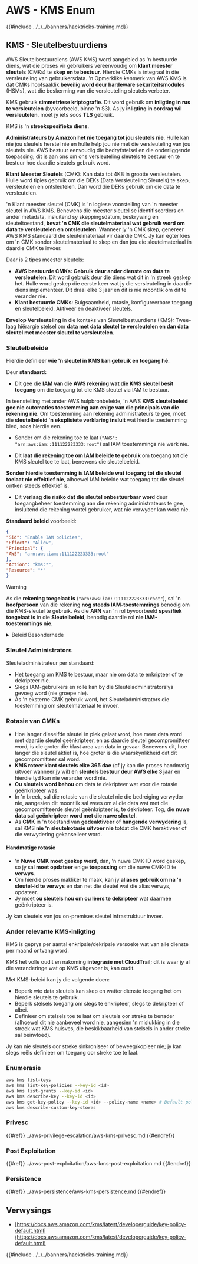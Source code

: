 # AWS - KMS Enum

{{#include ../../../banners/hacktricks-training.md}}

## KMS - Sleutelbestuurdiens

AWS Sleutelbestuurdiens (AWS KMS) word aangebied as 'n bestuurde diens, wat die proses vir gebruikers vereenvoudig om **klant meester sleutels** (CMKs) te **skep en te bestuur**. Hierdie CMKs is integraal in die versleuteling van gebruikersdata. 'n Opmerklike kenmerk van AWS KMS is dat CMKs hoofsaaklik **beveilig word deur hardeware sekuriteitsmodules** (HSMs), wat die beskerming van die versleuteling sleutels verbeter.

KMS gebruik **simmetriese kriptografie**. Dit word gebruik om **inligting in rus te versleutelen** (byvoorbeeld, binne 'n S3). As jy **inligting in oordrag wil versleutelen**, moet jy iets soos **TLS** gebruik.

KMS is 'n **streekspesifieke diens**.

**Administrateurs by Amazon het nie toegang tot jou sleutels nie**. Hulle kan nie jou sleutels herstel nie en hulle help jou nie met die versleuteling van jou sleutels nie. AWS bestuur eenvoudig die bedryfstelsel en die onderliggende toepassing; dit is aan ons om ons versleuteling sleutels te bestuur en te bestuur hoe daardie sleutels gebruik word.

**Klant Meester Sleutels** (CMK): Kan data tot 4KB in grootte versleutelen. Hulle word tipies gebruik om die DEKs (Data Versleuteling Sleutels) te skep, versleutelen en ontsleutelen. Dan word die DEKs gebruik om die data te versleutelen.

'n Klant meester sleutel (CMK) is 'n logiese voorstelling van 'n meester sleutel in AWS KMS. Benewens die meester sleutel se identifiseerders en ander metadata, insluitend sy skeppingsdatum, beskrywing en sleuteltoestand, **bevat 'n CMK die sleutelmateriaal wat gebruik word om data te versleutelen en ontsleutelen**. Wanneer jy 'n CMK skep, genereer AWS KMS standaard die sleutelmateriaal vir daardie CMK. Jy kan egter kies om 'n CMK sonder sleutelmateriaal te skep en dan jou eie sleutelmateriaal in daardie CMK te invoer.

Daar is 2 tipes meester sleutels:

- **AWS bestuurde CMKs: Gebruik deur ander dienste om data te versleutelen**. Dit word gebruik deur die diens wat dit in 'n streek geskep het. Hulle word geskep die eerste keer wat jy die versleuteling in daardie diens implementeer. Dit draai elke 3 jaar en dit is nie moontlik om dit te verander nie.
- **Klant bestuurde CMKs**: Buigsaamheid, rotasie, konfigureerbare toegang en sleutelbeleid. Aktiveer en deaktiveer sleutels.

**Envelop Versleuteling** in die konteks van Sleutelbestuurdiens (KMS): Twee-laag hiërargie stelsel om **data met data sleutel te versleutelen en dan data sleutel met meester sleutel te versleutelen**.

### Sleutelbeleide

Hierdie definieer **wie 'n sleutel in KMS kan gebruik en toegang hê**.

Deur **standaard:**

- Dit gee die **IAM van die** **AWS rekening wat die KMS sleutel besit toegang** om die toegang tot die KMS sleutel via IAM te bestuur.

In teenstelling met ander AWS hulpbronbeleide, 'n AWS **KMS sleutelbeleid gee nie outomaties toestemming aan enige van die principals van die rekening nie**. Om toestemming aan rekening administrateurs te gee, moet die **sleutelbeleid 'n eksplisiete verklaring insluit** wat hierdie toestemming bied, soos hierdie een.

- Sonder om die rekening toe te laat (`"AWS": "arn:aws:iam::111122223333:root"`) sal IAM toestemmings nie werk nie.

- Dit **laat die rekening toe om IAM beleide te gebruik** om toegang tot die KMS sleutel toe te laat, benewens die sleutelbeleid.

**Sonder hierdie toestemming is IAM beleide wat toegang tot die sleutel toelaat nie effektief nie**, alhoewel IAM beleide wat toegang tot die sleutel ontken steeds effektief is.

- Dit **verlaag die risiko dat die sleutel onbestuurbaar word** deur toegangbeheer toestemming aan die rekening administrateurs te gee, insluitend die rekening wortel gebruiker, wat nie verwyder kan word nie.

**Standaard beleid** voorbeeld:
```json
{
"Sid": "Enable IAM policies",
"Effect": "Allow",
"Principal": {
"AWS": "arn:aws:iam::111122223333:root"
},
"Action": "kms:*",
"Resource": "*"
}
```
> [!WARNING]
> As die **rekening toegelaat is** (`"arn:aws:iam::111122223333:root"`), sal 'n **hoofpersoon** van die rekening **nog steeds IAM-toestemmings** benodig om die KMS-sleutel te gebruik. As die **ARN** van 'n rol byvoorbeeld **spesifiek toegelaat is** in die **Sleutelbeleid**, benodig daardie rol **nie IAM-toestemmings nie**.

<details>

<summary>Beleid Besonderhede</summary>

Eienskappe van 'n beleid:

- JSON-gebaseerde dokument
- Hulpbron --> Aangetaste hulpbronne (kan wees "\*")
- Aksie --> kms:Encrypt, kms:Decrypt, kms:CreateGrant ... (toestemmings)
- Effek --> Toelaat/Weier
- Hoofpersoon --> arn aangetaste
- Voorwaardes (opsioneel) --> Voorwaarde om die toestemmings te gee

Toekennings:

- Laat jou toe om jou toestemmings aan 'n ander AWS-hoofpersoon binne jou AWS-rekening te delegeer. Jy moet dit skep met die AWS KMS APIs. Dit kan die CMK-identifiseerder, die toekenningshoofpersoon en die vereiste vlak van operasie (Decrypt, Encrypt, GenerateDataKey...) aangedui word.
- Nadat die toekenning geskep is, word 'n GrantToken en 'n GrantID uitgereik.

**Toegang**:

- Via **sleutelbeleid** -- As dit bestaan, neem dit **prioriteit** oor die IAM-beleid.
- Via **IAM-beleid**
- Via **toekennings**

</details>

### Sleutel Administrators

Sleuteladministrateur per standaard:

- Het toegang om KMS te bestuur, maar nie om data te enkripteer of te dekripteer nie.
- Slegs IAM-gebruikers en rolle kan by die Sleuteladministratorslys gevoeg word (nie groepe nie).
- As 'n eksterne CMK gebruik word, het Sleuteladministrators die toestemming om sleutelmateriaal te invoer.

### Rotasie van CMKs

- Hoe langer dieselfde sleutel in plek gelaat word, hoe meer data word met daardie sleutel geënkripteer, en as daardie sleutel gecompromitteer word, is die groter die blast area van data in gevaar. Benewens dit, hoe langer die sleutel aktief is, hoe groter is die waarskynlikheid dat dit gecompromitteer sal word.
- **KMS roteer klant sleutels elke 365 dae** (of jy kan die proses handmatig uitvoer wanneer jy wil) en **sleutels bestuur deur AWS elke 3 jaar** en hierdie tyd kan nie verander word nie.
- **Ou sleutels word behou** om data te dekripteer wat voor die rotasie geënkripteer was.
- In 'n breek, sal die rotasie van die sleutel nie die bedreiging verwyder nie, aangesien dit moontlik sal wees om al die data wat met die gecompromitteerde sleutel geënkripteer is, te dekripteer. Tog, die **nuwe data sal geënkripteer word met die nuwe sleutel**.
- As **CMK** in 'n toestand van **gedeaktiveer** of **hangende** **verwydering** is, sal KMS **nie 'n sleutelrotasie uitvoer nie** totdat die CMK heraktiveer of die verwydering gekanselleer word.

#### Handmatige rotasie

- 'n **Nuwe CMK moet geskep word**, dan, 'n nuwe CMK-ID word geskep, so jy sal **moet opdateer** enige **toepassing** om die nuwe CMK-ID te **verwys**.
- Om hierdie proses makliker te maak, kan jy **aliases gebruik om na 'n sleutel-id te verwys** en dan net die sleutel wat die alias verwys, opdateer.
- Jy moet **ou sleutels hou om ou lêers te dekripteer** wat daarmee geënkripteer is.

Jy kan sleutels van jou on-premises sleutel infrastruktuur invoer.

### Ander relevante KMS-inligting

KMS is geprys per aantal enkripsie/dekripsie versoeke wat van alle dienste per maand ontvang word.

KMS het volle oudit en nakoming **integrasie met CloudTrail**; dit is waar jy al die veranderinge wat op KMS uitgevoer is, kan oudit.

Met KMS-beleid kan jy die volgende doen:

- Beperk wie data sleutels kan skep en watter dienste toegang het om hierdie sleutels te gebruik.
- Beperk stelsels toegang om slegs te enkripteer, slegs te dekripteer of albei.
- Definieer om stelsels toe te laat om sleutels oor streke te benader (alhoewel dit nie aanbeveel word nie, aangesien 'n mislukking in die streek wat KMS huisves, die beskikbaarheid van stelsels in ander streke sal beïnvloed).

Jy kan nie sleutels oor streke sinkroniseer of beweeg/kopieer nie; jy kan slegs reëls definieer om toegang oor streke toe te laat.

### Enumerasie
```bash
aws kms list-keys
aws kms list-key-policies --key-id <id>
aws kms list-grants --key-id <id>
aws kms describe-key --key-id <id>
aws kms get-key-policy --key-id <id> --policy-name <name> # Default policy name is "default"
aws kms describe-custom-key-stores
```
### Privesc

{{#ref}}
../aws-privilege-escalation/aws-kms-privesc.md
{{#endref}}

### Post Exploitation

{{#ref}}
../aws-post-exploitation/aws-kms-post-exploitation.md
{{#endref}}

### Persistence

{{#ref}}
../aws-persistence/aws-kms-persistence.md
{{#endref}}

## Verwysings

- [https://docs.aws.amazon.com/kms/latest/developerguide/key-policy-default.html](https://docs.aws.amazon.com/kms/latest/developerguide/key-policy-default.html)

{{#include ../../../banners/hacktricks-training.md}}
